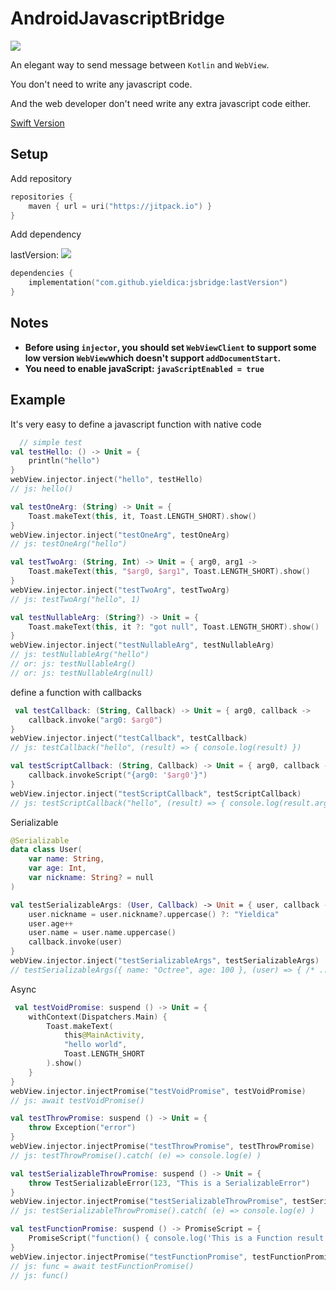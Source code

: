 # AndroidJavascriptBridge

[![](https://jitpack.io/v/yieldica/AndroidJavascrptBridge.svg)](https://jitpack.io/#yieldica/AndroidJavascrptBridge)

An elegant way to send message between `Kotlin` and `WebView`.

You don't need to write any javascript code.

And the web developer don't need write any extra javascript code either.

[Swift Version](https://github.com/octree/SwiftWKBridge)

## Setup

Add repository

```kotlin
repositories {
    maven { url = uri("https://jitpack.io") }
}
```

Add dependency

lastVersion: [![](https://jitpack.io/v/yieldica/AndroidJavascrptBridge.svg)](https://jitpack.io/#yieldica/AndroidJavascrptBridge)
```kotlin
dependencies {
    implementation("com.github.yieldica:jsbridge:lastVersion")
}
```

## Notes

* **Before using `injector`, you should set `WebViewClient` to support some low version `WebView`which
  doesn't support `addDocumentStart`.**
* **You need to enable javaScript: `javaScriptEnabled = true`**

## Example

It's very easy to define a javascript function with native code

```kotlin
  // simple test
val testHello: () -> Unit = {
    println("hello")
}
webView.injector.inject("hello", testHello)
// js: hello()

val testOneArg: (String) -> Unit = {
    Toast.makeText(this, it, Toast.LENGTH_SHORT).show()
}
webView.injector.inject("testOneArg", testOneArg)
// js: testOneArg("hello")

val testTwoArg: (String, Int) -> Unit = { arg0, arg1 ->
    Toast.makeText(this, "$arg0, $arg1", Toast.LENGTH_SHORT).show()
}
webView.injector.inject("testTwoArg", testTwoArg)
// js: testTwoArg("hello", 1)

val testNullableArg: (String?) -> Unit = {
    Toast.makeText(this, it ?: "got null", Toast.LENGTH_SHORT).show()
}
webView.injector.inject("testNullableArg", testNullableArg)
// js: testNullableArg("hello")
// or: js: testNullableArg()
// or: js: testNullableArg(null)
```

define a function with callbacks

```kotlin
 val testCallback: (String, Callback) -> Unit = { arg0, callback ->
    callback.invoke("arg0: $arg0")
}
webView.injector.inject("testCallback", testCallback)
// js: testCallback("hello", (result) => { console.log(result) })

val testScriptCallback: (String, Callback) -> Unit = { arg0, callback ->
    callback.invokeScript("{arg0: '$arg0'}")
}
webView.injector.inject("testScriptCallback", testScriptCallback)
// js: testScriptCallback("hello", (result) => { console.log(result.arg0) })
```

Serializable

```kotlin
@Serializable
data class User(
    var name: String,
    var age: Int,
    var nickname: String? = null
)

val testSerializableArgs: (User, Callback) -> Unit = { user, callback ->
    user.nickname = user.nickname?.uppercase() ?: "Yieldica"
    user.age++
    user.name = user.name.uppercase()
    callback.invoke(user)
}
webView.injector.inject("testSerializableArgs", testSerializableArgs)
// testSerializableArgs({ name: "Octree", age: 100 }, (user) => { /* ... */ })
```

Async

```kotlin
 val testVoidPromise: suspend () -> Unit = {
    withContext(Dispatchers.Main) {
        Toast.makeText(
            this@MainActivity,
            "hello world",
            Toast.LENGTH_SHORT
        ).show()
    }
}
webView.injector.injectPromise("testVoidPromise", testVoidPromise)
// js: await testVoidPromise()

val testThrowPromise: suspend () -> Unit = {
    throw Exception("error")
}
webView.injector.injectPromise("testThrowPromise", testThrowPromise)
// js: testThrowPromise().catch( (e) => console.log(e) )

val testSerializableThrowPromise: suspend () -> Unit = {
    throw TestSerializableError(123, "This is a SerializableError")
}
webView.injector.injectPromise("testSerializableThrowPromise", testSerializableThrowPromise)
// js: testSerializableThrowPromise().catch( (e) => console.log(e) )

val testFunctionPromise: suspend () -> PromiseScript = {
    PromiseScript("function() { console.log('This is a Function result'); }")
}
webView.injector.injectPromise("testFunctionPromise", testFunctionPromise)
// js: func = await testFunctionPromise()
// js: func()
```



